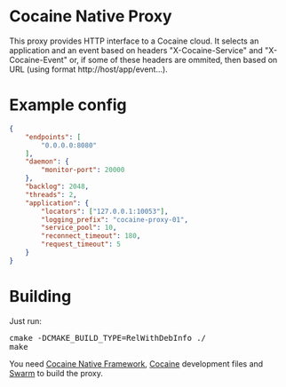 Cocaine Native Proxy
====================

This proxy provides HTTP interface to a Cocaine cloud.
It selects an application and an event based on headers "X-Cocaine-Service" and "X-Cocaine-Event" or, if some of these headers are ommited, then based on URL (using format http://host/app/event...).

Example config
==============

```JSON
{
    "endpoints": [
        "0.0.0.0:8080"
    ],
    "daemon": {
        "monitor-port": 20000
    },
    "backlog": 2048,
    "threads": 2,
    "application": {
        "locators": ["127.0.0.1:10053"],
        "logging_prefix": "cocaine-proxy-01",
        "service_pool": 10,
        "reconnect_timeout": 180,
        "request_timeout": 5
    }
}
```

Building
========

Just run:
<pre>
cmake -DCMAKE_BUILD_TYPE=RelWithDebInfo ./
make
</pre>

You need [Cocaine Native Framework](https://github.com/cocaine/cocaine-framework-native), [Cocaine](https://github.com/cocaine/cocaine-core) development files and [Swarm](https://github.com/reverbrain/swarm) to build the proxy.
